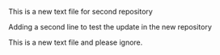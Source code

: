 This is a new text file for second repository

Adding a second line to test the update in the new repository

This is a new text file and please ignore.